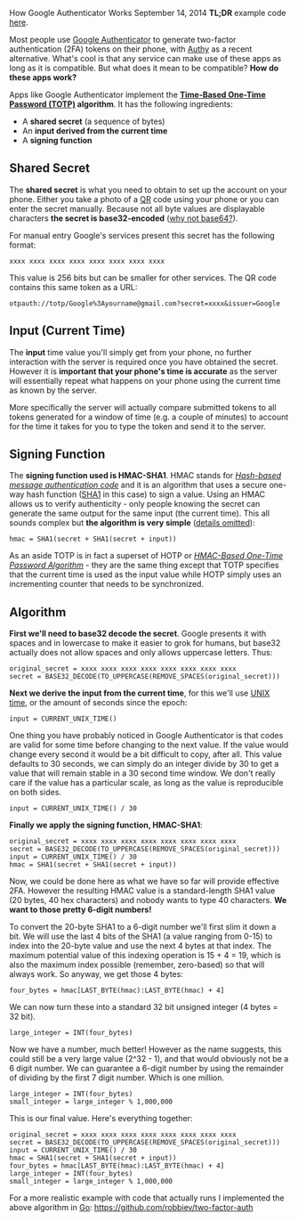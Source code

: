 How Google Authenticator Works
September 14, 2014
**TL;DR** example code [here](https://github.com/robbiev/two-factor-auth).

Most people use [Google Authenticator](https://code.google.com/p/google-authenticator/) to generate two-factor authentication (2FA) tokens on their phone, with [Authy](https://www.authy.com/) as a recent alternative. What's cool is that any service can make use of these apps as long as it is compatible. But what does it mean to be compatible? **How do these apps work?**

Apps like Google Authenticator implement the **[Time-Based One-Time Password (TOTP)](http://tools.ietf.org/html/rfc6238) algorithm**. It has the following ingredients:

* A **shared secret** (a sequence of bytes)
* An **input derived from the current time**
* A **signing function**

## Shared Secret

The **shared secret** is what you need to obtain to set up the account on your phone. Either you take a photo of a [QR](https://en.wikipedia.org/wiki/QR_code) code using your phone or you can enter the secret manually. Because not all byte values are displayable characters **the secret is base32-encoded** ([why not base64?](https://en.wikipedia.org/wiki/Base32#Advantages)).

For manual entry Google's services present this secret has the following format: 

```
xxxx xxxx xxxx xxxx xxxx xxxx xxxx xxxx
``` 

This value is 256 bits but can be smaller for other services. The QR code contains this same token as a URL: 
```
otpauth://totp/Google%3Ayourname@gmail.com?secret=xxxx&issuer=Google
```

## Input (Current Time)

The **input** time value you'll simply get from your phone, no further interaction with the server is required once you have obtained the secret. However it is **important that your phone's time is accurate** as the server will essentially repeat what happens on your phone using the current time as known by the server. 

More specifically the server will actually compare submitted tokens to all tokens generated for a window of time (e.g. a couple of minutes) to account for the time it takes for you to type the token and send it to the server.

## Signing Function

The **signing function used is HMAC-SHA1**. HMAC stands for *[Hash-based message authentication code](https://en.wikipedia.org/wiki/Hash-based_message_authentication_code)* and it is an algorithm that uses a secure one-way hash function ([SHA1](https://en.wikipedia.org/wiki/SHA-1) in this case) to sign a value. Using an HMAC allows us to verify authenticity - only people knowing the secret can generate the same output for the same input (the current time). This all sounds complex but **the algorithm is very simple** ([details omitted](https://en.wikipedia.org/wiki/Hash-based_message_authentication_code)):

```
hmac = SHA1(secret + SHA1(secret + input))
```

As an aside TOTP is in fact a superset of HOTP or *[HMAC-Based One-Time Password Algorithm](https://tools.ietf.org/html/rfc4226)* - they are the same thing except that TOTP specifies that the current time is used as the input value while HOTP simply uses an incrementing counter that needs to be synchronized.

## Algorithm

**First we'll need to base32 decode the secret**. Google presents it with spaces and in lowercase to make it easier to grok for humans, but base32 actually does not allow spaces and only allows uppercase letters. Thus:

```
original_secret = xxxx xxxx xxxx xxxx xxxx xxxx xxxx xxxx
secret = BASE32_DECODE(TO_UPPERCASE(REMOVE_SPACES(original_secret)))
```

**Next we derive the input from the current time**, for this we'll use [UNIX time](https://en.wikipedia.org/wiki/Unix_time), or the amount of seconds since the epoch:

```
input = CURRENT_UNIX_TIME()
```

One thing you have probably noticed in Google Authenticator is that codes are valid for some time before changing to the next value. If the value would change every second it would be a bit difficult to copy, after all. This value defaults to 30 seconds, we can simply do an integer divide by 30 to get a value that will remain stable in a 30 second time window. We don't really care if the value has a particular scale, as long as the value is reproducible on both sides.

```
input = CURRENT_UNIX_TIME() / 30
```

**Finally we apply the signing function, HMAC-SHA1**:

```
original_secret = xxxx xxxx xxxx xxxx xxxx xxxx xxxx xxxx
secret = BASE32_DECODE(TO_UPPERCASE(REMOVE_SPACES(original_secret)))
input = CURRENT_UNIX_TIME() / 30
hmac = SHA1(secret + SHA1(secret + input))
```

Now, we could be done here as what we have so far will provide effective 2FA. However the resulting HMAC value is a standard-length SHA1 value (20 bytes, 40 hex characters) and nobody wants to type 40 characters. **We want to those pretty 6-digit numbers!**

To convert the 20-byte SHA1 to a 6-digit number we'll first slim it down a bit. We will use the last 4 bits of the SHA1 (a value ranging from 0-15) to index into the 20-byte value and use the next 4 bytes at that index. The maximum potential value of this indexing operation is 15 + 4 = 19, which is also the maximum index possible (remember, zero-based) so that will always work. So anyway, we get those 4 bytes:

```
four_bytes = hmac[LAST_BYTE(hmac):LAST_BYTE(hmac) + 4]
```

We can now turn these into a standard 32 bit unsigned integer (4 bytes = 32 bit).

```
large_integer = INT(four_bytes)
```

Now we have a number, much better! However as the name suggests, this could still be a very large value (2^32 - 1), and that would obviously not be a 6 digit number. We can guarantee a 6-digit number by using the remainder of dividing by the first 7 digit number. Which is one million.

```
large_integer = INT(four_bytes)
small_integer = large_integer % 1,000,000
```

This is our final value. Here's everything together:

```
original_secret = xxxx xxxx xxxx xxxx xxxx xxxx xxxx xxxx
secret = BASE32_DECODE(TO_UPPERCASE(REMOVE_SPACES(original_secret)))
input = CURRENT_UNIX_TIME() / 30
hmac = SHA1(secret + SHA1(secret + input))
four_bytes = hmac[LAST_BYTE(hmac):LAST_BYTE(hmac) + 4]
large_integer = INT(four_bytes)
small_integer = large_integer % 1,000,000
```

For a more realistic example with code that actually runs I implemented the above algorithm in [Go](http://golang.org): https://github.com/robbiev/two-factor-auth
